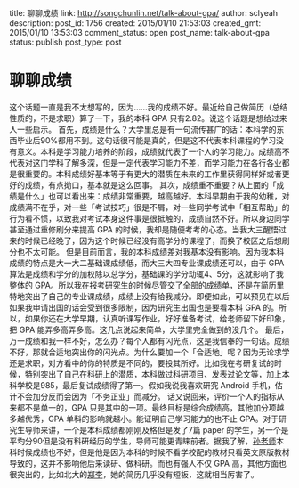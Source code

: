 title: 聊聊成绩
link: http://songchunlin.net/talk-about-gpa/
author: sclyeah
description: 
post_id: 1756
created: 2015/01/10 21:53:03
created_gmt: 2015/01/10 13:53:03
comment_status: open
post_name: talk-about-gpa
status: publish
post_type: post

# 聊聊成绩

这个话题一直是我不太想写的，因为……我的成绩不好。最近给自己做简历（总结性质的，不是求职）算了一下，我的本科 GPA 只有2.82。说这个话题是想给过来人一些启示。 首先，成绩是什么？大学里总是有一句流传甚广的话：本科学的东西毕业后90%都用不到。这句话很可能是真的，但是这不代表本科课程的学习没有意义。本科是学习能力培养的阶段，成绩就代表了一个人的学习能力。成绩高不代表对这门学科了解多深，但是一定代表学习能力不差，而学习能力在各行各业都是很重要的。本科成绩好基本等于有更大的潜质在未来的工作里获得同样好或者更好的成绩，有点拗口，基本就是这么回事。 其次，成绩重不重要？从上面的「成绩是什么」也可以看出来：成绩非常重要，越高越好。本科早期由于我的幼稚，对成绩满不在乎，对一些「考试技巧」很是不屑，对一些同学考试中「相互帮助」的行为看不惯，以致我对考试本身这件事是很抵触的，成绩自然不好。所以身边同学甚至通过重修刷分来提高 GPA 的时候，我却是随便考考的心态。当我大三醒悟过来的时候已经晚了，因为这个时候已经没有高学分的课程了，而换了校区之后想刷分也不太可能。 但是目前而言，我的本科成绩差对我基本没有影响。因为我本科成绩的特点是大一大二基础课成绩低，而大三大四专业课成绩还可以，由于 GPA 算法是成绩和学分的加权除以总学分，基础课的学分动辄4、5分，这就影响了我整体的 GPA。所以我在报考研究生的时候尽管交了全部的成绩单，还是在简历里特地突出了自己的专业课成绩，成绩上没有给我减分。即便如此，可以预见在以后如果我申请出国的话会受到很多限制，因为研究生出国也是要看本科 GPA 的。所以，如果你还在大学早期，认真听课写作业，好好准备考试，给老师留下好印象，把 GPA 能弄多高弄多高。这几点说起来简单，大学里完全做到的没几个。 最后，万一成绩和我一样不好，怎么办？每个人都有闪光点，这是我信奉的一句话。成绩不好，那就合适地突出你的闪光点。为什么要加一个「合适地」呢？因为无论求学还是求职，对方看中的你的特质是不同的，要投其所好。比如我在考研复试的时候，特别突出了自己在科研上的潜质，本科做过科研项目、发表过论文等，加上本科学校是985，最后复试成绩得了第一。假如我说我喜欢研究 Android 手机，估计不会加分反而会因为「不务正业」而减分。 话又说回来，评价一个人的指标从来都不是单一的，GPA 只是其中的一项。最终目标是综合成绩高，其他加分项越多越优秀，GPA 单科的影响就越小。能证明自己学习能力的也不止 GPA。对于研究生导师来讲，一个是本科成绩都刚刚及格但是发了7篇 paper 的学生，另一个是平均分90但是没有科研经历的学生，导师可能更青睐前者。据我了解，[孙老师](http://www.andrewsun.net/panta_rhei/)本科时候成绩也不好，但是他是因为本科的时候不看学校配的教材只看英文原版教材导致的，这并不影响他后来读研、做科研。而也有强人不仅 GPA 高，其他方面也很突出的，比如北大的[郑李](http://elise901.com/?page_id=2)，她的简历几乎没有短板，这就相当厉害了。